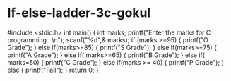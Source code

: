 # If-else-ladder-3c-gokul
#include <stdio.h>
int main()
{
int marks;
printf("Enter the marks for C programming : \n");
scanf("%d",& marks);
if (marks >=95)
{
printf("O Grade");
}
else if(marks>=85)
{
printf("S Grade");
}
else if(marks>=75)
{
printf("A Grade");
}
else if( marks>=65)
{
printf("B Grade");
}
else if( marks=50)
{
printf("C Grade");
}
else if(marks >= 40)
{
printf("P Grade");
}
else
{
printf("Fail");
}
return 0;
}
